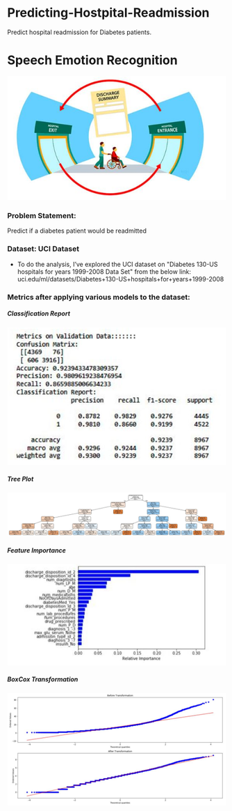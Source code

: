 # Predicting-Hostpital-Readmission
Predict hospital readmission for Diabetes patients. 

# Speech Emotion Recognition

![DischargeSummary.JPG](/Images/DischargeSummary.JPG)


### Problem Statement: 
Predict if a diabetes patient would be readmitted 


### Dataset: UCI Dataset
* To do the analysis, I’ve explored the UCI dataset on "Diabetes 130-US hospitals for years 1999-2008 Data Set" from the below link:
uci.edu/ml/datasets/Diabetes+130-US+hospitals+for+years+1999-2008 

### Metrics after applying various models to the dataset:

##### Classification Report
![Classification Report](/Images/ClassificationReport.JPG) 

##### Tree Plot
![TreePlot.JPG](/Images/TreePlot.JPG)

##### Feature Importance
![FeatureImportance.JPG](/Images/FeatureImportance.JPG)

##### BoxCox Transformation
![BoxCoxTransformation.JPG](/Images/BoxCoxTransformation.JPG)
